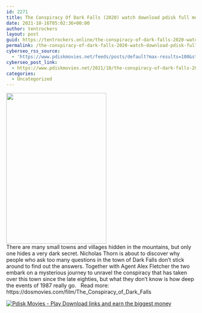 ```yaml
---
id: 2271
title: The Conspiracy Of Dark Falls (2020) watch download pdisk full movie
date: 2021-10-16T05:02:36+00:00
author: tentrockers
layout: post
guid: https://tentrockers.online/the-conspiracy-of-dark-falls-2020-watch-download-pdisk-full-movie/
permalink: /the-conspiracy-of-dark-falls-2020-watch-download-pdisk-full-movie/
cyberseo_rss_source:
  - 'https://www.pdiskmovies.net/feeds/posts/default?max-results=100&start-index=1'
cyberseo_post_link:
  - https://www.pdiskmovies.net/2021/10/the-conspiracy-of-dark-falls-2020-watch.html
categories:
  - Uncategorized
---
```

<div class="separator">
  <a href="https://blogger.googleusercontent.com/img/a/AVvXsEjJhe9R_x6sAVr3liQKLWSRjVwx_--KM0-K9QNZZml1bOPebJ88UqcF_MJilYTG0fn9E-V7K8iT_tdgrM5SfgZ7qEsb33W8tnqPS_Nt_YcD0NAkRwO9TSQisbzEI99zeM478VQX1OZr-3IMwBtdRuFHxnbSE_nw4U41PniK0cl15BUbrIvXbpRqyqF-VA=s275" imageanchor="1"><img loading="lazy" border="0" data-original-height="275" data-original-width="183" height="400" src="https://blogger.googleusercontent.com/img/a/AVvXsEjJhe9R_x6sAVr3liQKLWSRjVwx_--KM0-K9QNZZml1bOPebJ88UqcF_MJilYTG0fn9E-V7K8iT_tdgrM5SfgZ7qEsb33W8tnqPS_Nt_YcD0NAkRwO9TSQisbzEI99zeM478VQX1OZr-3IMwBtdRuFHxnbSE_nw4U41PniK0cl15BUbrIvXbpRqyqF-VA=w266-h400" width="266" /></a>
</div>



<div>
  <span>There are many small towns and villages hidden in the mountains, but only one hides a very dark secret. Nicholas Thorn is about to discover why people who ask too many questions in the town of Dark Falls don&#8217;t stick around to find out the answers. Together with Agent Alex Fletcher the two embark on a mysterious journey to unravel the conspiracy that has taken over this town since the late eighties, but what they don&#8217;t know is how deep the events of 1987 really go.&nbsp; &nbsp;Read more: https://dosmovies.com/film/The_Conspiracy_of_Dark_Falls</span>
</div>

[![](https://1.bp.blogspot.com/-a93bp85aB6g/YUXjACCiX3I/AAAAAAAAbQE/GHmPI7h0af0tqn6tYzd0cdrDv9Hu9LUSACLcBGAsYHQ/s16000/Play_it_New-removebg-preview.png "Pdisk Movies - Play Download links and earn the biggest money")](https://www.cofilink.com/share-video?videoid=nv2mxp004mk5)